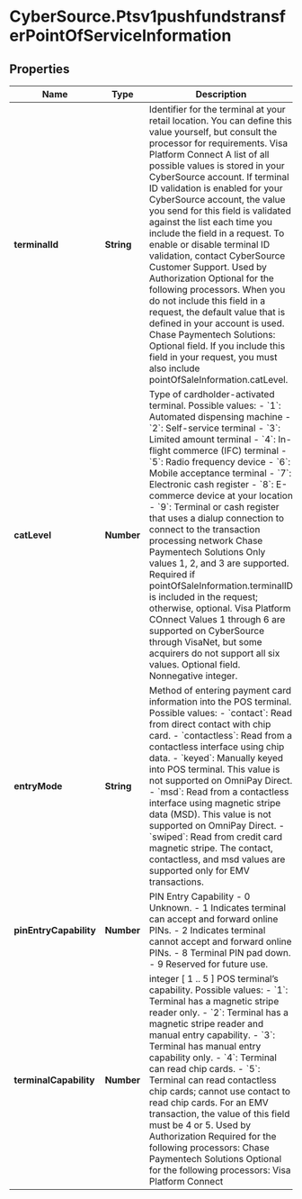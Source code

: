 # CyberSource.Ptsv1pushfundstransferPointOfServiceInformation

## Properties
Name | Type | Description | Notes
------------ | ------------- | ------------- | -------------
**terminalId** | **String** | Identifier for the terminal at your retail location. You can define this value yourself, but consult the processor for requirements.  Visa Platform Connect A list of all possible values is stored in your CyberSource account. If terminal ID validation is enabled for your CyberSource account, the value you send for this field is validated against the list each time you include the field in a request. To enable or disable terminal ID validation, contact CyberSource Customer Support.   Used by Authorization Optional for the following processors. When you do not include this field in a request, the default value that is defined in your account is used.  Chase Paymentech Solutions: Optional field. If you include this field in your request, you must also include pointOfSaleInformation.catLevel.  | [optional] 
**catLevel** | **Number** | Type of cardholder-activated terminal. Possible values:  - &#x60;1&#x60;: Automated dispensing machine - &#x60;2&#x60;: Self-service terminal - &#x60;3&#x60;: Limited amount terminal - &#x60;4&#x60;: In-flight commerce (IFC) terminal - &#x60;5&#x60;: Radio frequency device - &#x60;6&#x60;: Mobile acceptance terminal - &#x60;7&#x60;: Electronic cash register - &#x60;8&#x60;: E-commerce device at your location - &#x60;9&#x60;: Terminal or cash register that uses a dialup connection to connect to the transaction processing network  Chase Paymentech Solutions Only values 1, 2, and 3 are supported. Required if pointOfSaleInformation.terminalID is included in the request; otherwise, optional.  Visa Platform COnnect Values 1 through 6 are supported on CyberSource through VisaNet, but some acquirers do not support all six values. Optional field.  Nonnegative integer.  | [optional] 
**entryMode** | **String** | Method of entering payment card information into the POS terminal. Possible values:  - &#x60;contact&#x60;: Read from direct contact with chip card. - &#x60;contactless&#x60;: Read from a contactless interface using chip data. - &#x60;keyed&#x60;: Manually keyed into POS terminal. This value is not supported on OmniPay Direct. - &#x60;msd&#x60;: Read from a contactless interface using magnetic stripe data (MSD). This value is not supported on OmniPay Direct. - &#x60;swiped&#x60;: Read from credit card magnetic stripe. The contact, contactless, and msd values are supported only for EMV transactions.  | [optional] 
**pinEntryCapability** | **Number** | PIN Entry Capability - 0 Unknown. - 1 Indicates terminal can accept and forward online PINs. - 2 Indicates terminal cannot accept and forward online PINs. - 8 Terminal PIN pad down. - 9 Reserved for future use.  | [optional] 
**terminalCapability** | **Number** | integer [ 1 .. 5 ] POS terminal’s capability. Possible values:  - &#x60;1&#x60;: Terminal has a magnetic stripe reader only. - &#x60;2&#x60;: Terminal has a magnetic stripe reader and manual entry capability. - &#x60;3&#x60;: Terminal has manual entry capability only. - &#x60;4&#x60;: Terminal can read chip cards. - &#x60;5&#x60;: Terminal can read contactless chip cards; cannot use contact to read chip cards. For an EMV transaction, the value of this field must be 4 or 5.  Used by Authorization Required for the following processors: Chase Paymentech Solutions  Optional for the following processors: Visa Platform Connect  | [optional] 


